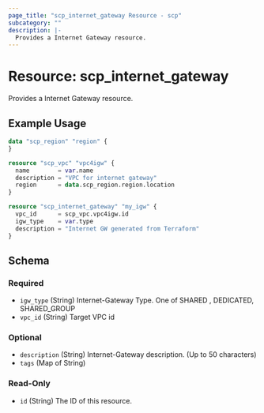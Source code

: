 ```yaml
---
page_title: "scp_internet_gateway Resource - scp"
subcategory: ""
description: |-
  Provides a Internet Gateway resource.
---
```


# Resource: scp_internet_gateway

Provides a Internet Gateway resource.


## Example Usage

```terraform
data "scp_region" "region" {
}

resource "scp_vpc" "vpc4igw" {
  name        = var.name
  description = "VPC for internet gateway"
  region      = data.scp_region.region.location
}

resource "scp_internet_gateway" "my_igw" {
  vpc_id      = scp_vpc.vpc4igw.id
  igw_type    = var.type
  description = "Internet GW generated from Terraform"
}
```

<!-- schema generated by tfplugindocs -->
## Schema

### Required

- `igw_type` (String) Internet-Gateway Type. One of SHARED , DEDICATED, SHARED_GROUP
- `vpc_id` (String) Target VPC id

### Optional

- `description` (String) Internet-Gateway description. (Up to 50 characters)
- `tags` (Map of String)

### Read-Only

- `id` (String) The ID of this resource.
